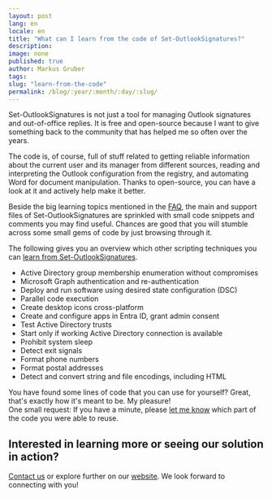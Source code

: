 ```yaml
---
layout: post
lang: en
locale: en
title: "What can I learn from the code of Set-OutlookSignatures?"
description:
image: none
published: true
author: Markus Gruber
tags: 
slug: "learn-from-the-code"
permalink: /blog/:year/:month/:day/:slug/
---
```

Set-OutlookSignatures is not just a tool for managing Outlook signatures and out-of-office replies. It is free and open-source because I want to give something back to the community that has helped me so often over the years.

The code is, of course, full of stuff related to getting reliable information about the current user and its manager from different sources, reading and interpreting the Outlook configuration from the registry, and automating Word for document manipulation. Thanks to open-source, you can have a look at it and actively help make it better.

Beside the big learning topics mentioned in the [FAQ](/faq), the main and support files of Set-OutlookSignatures are sprinkled with small code snippets and comments you may find useful. Chances are good that you will stumble across some small gems of code by just browsing through it.

The following gives you an overview which other scripting techniques you can [learn from Set-OutlookSignatures](/faq#44-what-can-i-learn-from-the-code-of-set-outlooksignatures).  
- Active Directory group membership enumeration without compromises
- Microsoft Graph authentication and re-authentication
- Deploy and run software using desired state configuration (DSC)
- Parallel code execution
- Create desktop icons cross-platform
- Create and configure apps in Entra ID, grant admin consent
- Test Active Directory trusts
- Start only if working Active Directory connection is available
- Prohibit system sleep
- Detect exit signals
- Format phone numbers
- Format postal addresses
- Detect and convert string and file encodings, including HTML

You have found some lines of code that you can use for yourself? Great, that's exactly how it's meant to be. My pleasure!<br>One small request: If you have a minute, please <a href="https://github.com/Set-OutlookSignatures/Set-OutlookSignatures/discussions?discussions\_q=">let me know</a> which part of the code you were able to reuse.

## Interested in learning more or seeing our solution in action?
[Contact us](/contact) or explore further on our [website](/). We look forward to connecting with you!